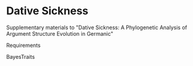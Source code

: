 # Dative Sickness

Supplementary materials to "Dative Sickness: A Phylogenetic Analysis of Argument Structure Evolution in Germanic"

Requirements

BayesTraits

